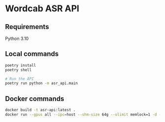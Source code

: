# Wordcab ASR API

## Requirements

Python 3.10


## Local commands
```bash
poetry install
poetry shell

# Run the API
poetry run python -m asr_api.main
```

## Docker commands

```bash
docker build -t asr-api:latest .
docker run --gpus all --ipc=host --shm-size 64g --ulimit memlock=1 -d --name asr-api -p 5001:5001 --restart unless-stopped asr-api:latest
```
